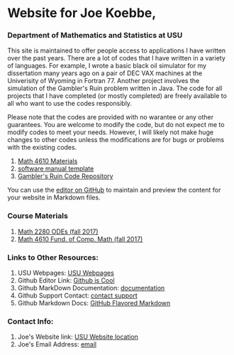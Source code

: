 <link rel="stylesheet" href="https://cdnjs.cloudflare.com/ajax/libs/KaTeX/0.8.3/katex.min.css"
  integrity="sha384-B41nY7vEWuDrE9Mr+J2nBL0Liu+nl/rBXTdpQal730oTHdlrlXHzYMOhDU60cwde" crossorigin="anonymous">

# Website for Joe Koebbe,
### Department of Mathematics and Statistics at USU

This site is maintained to offer people access to applications I have written over the past years. There are a lot of codes that 
I have written in a variety of languages. For example, I wrote a basic black oil simulator for my dissertation many years ago on
a pair of DEC VAX machines at the Univerisity of Wyoming in Fortran 77. Another project involves the simulation of the Gambler's
Ruin problem written in Java. The code for all projects that I have completed (or mostly completed) are freely available to all
who want to use the codes responsibly.

Please note that the codes are provided with no warantee or any other guarantees. You are welcome to modify the code, but do not
expect me to modify codes to meet your needs. However, I will likely not make huge changes to other codes unless the
modifications are for bugs or problems with the existing codes.

1. [Math 4610 Materials](https://jvkoebbe.github.io/math4610/main)
2. [software manual template](https://jvkoebbe.github.io/math4610/softwareManualTemplate)
2. [Gambler's Ruin Code Repository](https://jvkoebbe.github.io/gamblersruin.README)

You can use the [editor on GitHub](https://github.com/jvkoebbe/jvkoebbe.github.io/edit/master/README.md) to maintain and preview 
the content for your website in Markdown files.

### Course Materials

1. [Math 2280 ODEs (fall 2017)](http://www.math.usu.edu/~koebbe/teaching/courses/math2280/materials.html)
2. [Math 4610 Fund. of Comp. Math (fall 2017)](http://www.math.usu.edu/~koebbe/teaching/courses/Math4610/materials.html)

### Links to Other Resources:

1. USU Webpages: [USU Webpages](http://www.usu.edu/)
2. Github Editor Link: [Github is Cool](https://guides.github.com/features/mastering-markdown/)
3. Github MarkDown Documentation: [documentation](https://help.github.com/categories/github-pages-basics/)
4. Github Support Contact: [contact support](https://github.com/contact)
5. Github Markdown Docs: [GitHub Flavored Markdown](https://guides.github.com/features/mastering-markdown/)

### Contact Info:

1. Joe's Website link: [USU Website location](http://www.math.usu.edu/~koebbe/)
2. Joe's Email Address: [email](mailto://joe.koebbe@usu.edu)
<link rel="stylesheet" href="https://cdnjs.cloudflare.com/ajax/libs/KaTeX/0.8.3/katex.min.css" integrity="sha384-B41nY7vEWuDrE9Mr+J2nBL0Liu+nl/rBXTdpQal730oTHdlrlXHzYMOhDU60cwde" crossorigin="anonymous">
